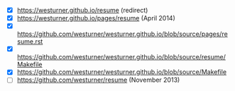 - [x] https://westurner.github.io/resume (redirect)
- [x] https://westurner.github.io/pages/resume (April 2014)
- [x] https://github.com/westurner/westurner.github.io/blob/source/pages/resume.rst
- [x] https://github.com/westurner/westurner.github.io/blob/source/resume/Makefile
- [x] https://github.com/westurner/westurner.github.io/blob/source/Makefile
- [ ] https://github.com/westurner/resume (November 2013)